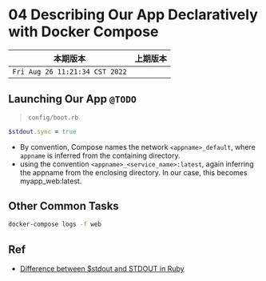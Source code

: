 # 04 Describing Our App Declaratively with Docker Compose

|本期版本|上期版本
|:---:|:---:
`Fri Aug 26 11:21:34 CST 2022` |

## Launching Our App `@TODO`

> `config/boot.rb`

```ruby
$stdout.sync = true
```

* By convention, Compose names the network `<appname>_default`, where `appname` is inferred from the containing directory.
* using the convention `<appname>_<service_name>:latest`, again inferring the appname from the enclosing directory. In our case, this becomes myapp_web:latest.

## Other Common Tasks

```bash
docker-compose logs -f web
```

## Ref

* [Difference between $stdout and STDOUT in Ruby](https://stackoverflow.com/questions/6671716/difference-between-stdout-and-stdout-in-ruby)